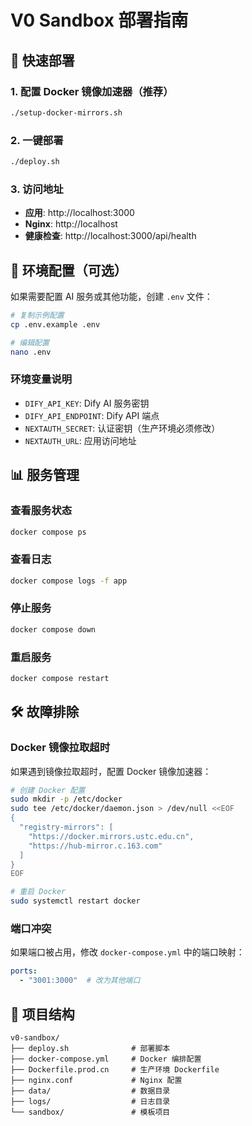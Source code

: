 # V0 Sandbox 部署指南

## 🚀 快速部署

### 1. 配置 Docker 镜像加速器（推荐）
```bash
./setup-docker-mirrors.sh
```

### 2. 一键部署
```bash
./deploy.sh
```

### 3. 访问地址
- **应用**: http://localhost:3000
- **Nginx**: http://localhost
- **健康检查**: http://localhost:3000/api/health

## 🔧 环境配置（可选）

如果需要配置 AI 服务或其他功能，创建 `.env` 文件：

```bash
# 复制示例配置
cp .env.example .env

# 编辑配置
nano .env
```

### 环境变量说明
- `DIFY_API_KEY`: Dify AI 服务密钥
- `DIFY_API_ENDPOINT`: Dify API 端点
- `NEXTAUTH_SECRET`: 认证密钥（生产环境必须修改）
- `NEXTAUTH_URL`: 应用访问地址

## 📊 服务管理

### 查看服务状态
```bash
docker compose ps
```

### 查看日志
```bash
docker compose logs -f app
```

### 停止服务
```bash
docker compose down
```

### 重启服务
```bash
docker compose restart
```

## 🛠️ 故障排除

### Docker 镜像拉取超时
如果遇到镜像拉取超时，配置 Docker 镜像加速器：

```bash
# 创建 Docker 配置
sudo mkdir -p /etc/docker
sudo tee /etc/docker/daemon.json > /dev/null <<EOF
{
  "registry-mirrors": [
    "https://docker.mirrors.ustc.edu.cn",
    "https://hub-mirror.c.163.com"
  ]
}
EOF

# 重启 Docker
sudo systemctl restart docker
```

### 端口冲突
如果端口被占用，修改 `docker-compose.yml` 中的端口映射：
```yaml
ports:
  - "3001:3000"  # 改为其他端口
```

## 📁 项目结构
```
v0-sandbox/
├── deploy.sh              # 部署脚本
├── docker-compose.yml     # Docker 编排配置
├── Dockerfile.prod.cn     # 生产环境 Dockerfile
├── nginx.conf             # Nginx 配置
├── data/                  # 数据目录
├── logs/                  # 日志目录
└── sandbox/               # 模板项目
```
